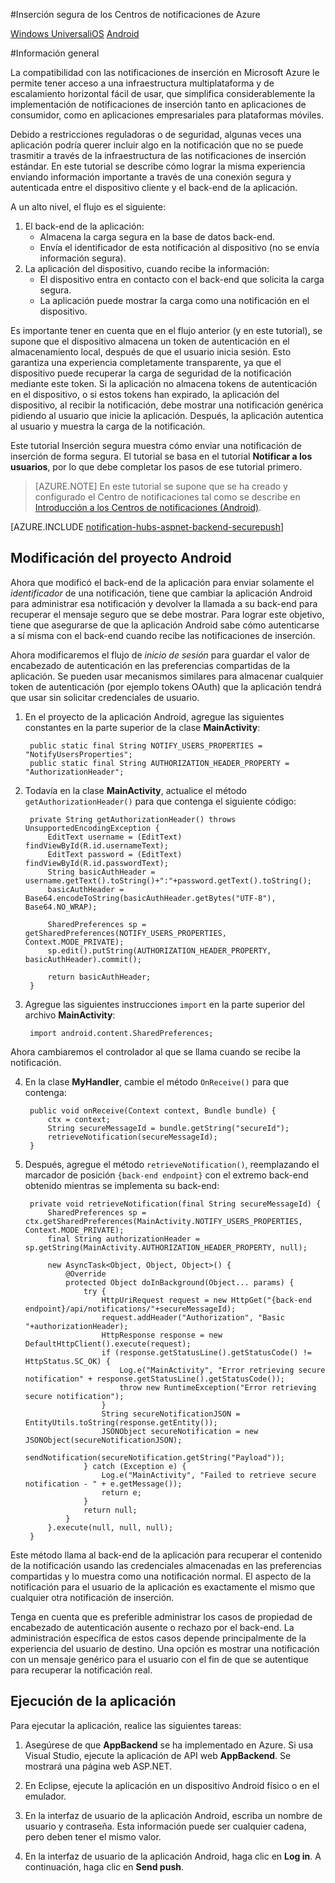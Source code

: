 ﻿<properties 
	pageTitle="Inserción segura de los Centros de notificaciones de Azure" 
	description="Obtenga información acerca de cómo enviar notificaciones de inserción seguras en una aplicación Android desde Azure. Ejemplos de código escritos en Java y C#." 
	documentationCenter="android" 
	authors="wesmc7777" 
	manager="dwrede" 
	editor="" 
	services="notification-hubs"/>

<tags 
	ms.service="notification-hubs" 
	ms.workload="mobile" 
	ms.tgt_pltfrm="" 
	ms.devlang="java" 
	ms.topic="article" 
	ms.date="02/26/2015" 
	ms.author="wesmc"/>

#Inserción segura de los Centros de notificaciones de Azure

<div class="dev-center-tutorial-selector sublanding"> 
    	<a href="/documentation/articles/notification-hubs-aspnet-backend-windows-dotnet-secure-push/" title="Windows Universal">Windows Universal</a><a href="/documentation/articles/notification-hubs-aspnet-backend-ios-secure-push/" title="iOS">iOS</a>
		<a href="/documentation/articles/notification-hubs-aspnet-backend-android-secure-push/" title="Android" class="current">Android</a>
</div>

#Información general

La compatibilidad con las notificaciones de inserción en Microsoft Azure le permite tener acceso a una infraestructura multiplataforma y de escalamiento horizontal fácil de usar, que simplifica considerablemente la implementación de notificaciones de inserción tanto en aplicaciones de consumidor, como en aplicaciones empresariales para plataformas móviles. 

Debido a restricciones reguladoras o de seguridad, algunas veces una aplicación podría querer incluir algo en la notificación que no se puede trasmitir a través de la infraestructura de las notificaciones de inserción estándar. En este tutorial se describe cómo lograr la misma experiencia enviando información importante a través de una conexión segura y autenticada entre el dispositivo cliente y el back-end de la aplicación.

A un alto nivel, el flujo es el siguiente:

1. El back-end de la aplicación:
	- Almacena la carga segura en la base de datos back-end.
	- Envía el identificador de esta notificación al dispositivo (no se envía información segura).
2. La aplicación del dispositivo, cuando recibe la información:
	- El dispositivo entra en contacto con el back-end que solicita la carga segura.
	- La aplicación puede mostrar la carga como una notificación en el dispositivo.

Es importante tener en cuenta que en el flujo anterior (y en este tutorial), se supone que el dispositivo almacena un token de autenticación en el almacenamiento local, después de que el usuario inicia sesión. Esto garantiza una experiencia completamente transparente, ya que el dispositivo puede recuperar la carga de seguridad de la notificación mediante este token. Si la aplicación no almacena tokens de autenticación en el dispositivo, o si estos tokens han expirado, la aplicación del dispositivo, al recibir la notificación, debe mostrar una notificación genérica pidiendo al usuario que inicie la aplicación. Después, la aplicación autentica al usuario y muestra la carga de la notificación.

Este tutorial Inserción segura muestra cómo enviar una notificación de inserción de forma segura. El tutorial se basa en el tutorial **Notificar a los usuarios**, por lo que debe completar los pasos de ese tutorial primero.

> [AZURE.NOTE] En este tutorial se supone que se ha creado y configurado el Centro de notificaciones tal como se describe en [Introducción a los Centros de notificaciones (Android)](notification-hubs-android-get-started.md).

[AZURE.INCLUDE [notification-hubs-aspnet-backend-securepush](../includes/notification-hubs-aspnet-backend-securepush.md)]

## Modificación del proyecto Android

Ahora que modificó el back-end de la aplicación para enviar solamente el  *identificador* de una notificación, tiene que cambiar la aplicación Android para administrar esa notificación y devolver la llamada a su back-end para recuperar el mensaje seguro que se debe mostrar.
Para lograr este objetivo, tiene que asegurarse de que la aplicación Android sabe cómo autenticarse a sí misma con el back-end cuando recibe las notificaciones de inserción.

Ahora modificaremos el flujo de  *inicio de sesión* para guardar el valor de encabezado de autenticación en las preferencias compartidas de la aplicación. Se pueden usar mecanismos similares para almacenar cualquier token de autenticación (por ejemplo tokens OAuth) que la aplicación tendrá que usar sin solicitar credenciales de usuario.

1. En el proyecto de la aplicación Android, agregue las siguientes constantes en la parte superior de la clase **MainActivity**:

		public static final String NOTIFY_USERS_PROPERTIES = "NotifyUsersProperties";
		public static final String AUTHORIZATION_HEADER_PROPERTY = "AuthorizationHeader";

2. Todavía en la clase **MainActivity**, actualice el método  `getAuthorizationHeader()` para que contenga el siguiente código:

		private String getAuthorizationHeader() throws UnsupportedEncodingException {
			EditText username = (EditText) findViewById(R.id.usernameText);
    		EditText password = (EditText) findViewById(R.id.passwordText);
    		String basicAuthHeader = username.getText().toString()+":"+password.getText().toString();
    		basicAuthHeader = Base64.encodeToString(basicAuthHeader.getBytes("UTF-8"), Base64.NO_WRAP);
    	
    		SharedPreferences sp = getSharedPreferences(NOTIFY_USERS_PROPERTIES, Context.MODE_PRIVATE);
    		sp.edit().putString(AUTHORIZATION_HEADER_PROPERTY, basicAuthHeader).commit();
    	
    		return basicAuthHeader;
		}

3. Agregue las siguientes instrucciones `import` en la parte superior del archivo **MainActivity**:

		import android.content.SharedPreferences;

Ahora cambiaremos el controlador al que se llama cuando se recibe la notificación.

4. En la clase **MyHandler**, cambie el método  `OnReceive()` para que contenga:

		public void onReceive(Context context, Bundle bundle) {
	    	ctx = context;   
	    	String secureMessageId = bundle.getString("secureId");
	    	retrieveNotification(secureMessageId);
		}

5. Después, agregue el método  `retrieveNotification()`, reemplazando el marcador de posición  `{back-end endpoint}` con el extremo back-end obtenido mientras se implementa su back-end:

		private void retrieveNotification(final String secureMessageId) {
			SharedPreferences sp = ctx.getSharedPreferences(MainActivity.NOTIFY_USERS_PROPERTIES, Context.MODE_PRIVATE);
    		final String authorizationHeader = sp.getString(MainActivity.AUTHORIZATION_HEADER_PROPERTY, null);
		
			new AsyncTask<Object, Object, Object>() {
				@Override
				protected Object doInBackground(Object... params) {
					try {
						HttpUriRequest request = new HttpGet("{back-end endpoint}/api/notifications/"+secureMessageId);
						request.addHeader("Authorization", "Basic "+authorizationHeader);
						HttpResponse response = new DefaultHttpClient().execute(request);
						if (response.getStatusLine().getStatusCode() != HttpStatus.SC_OK) {
							Log.e("MainActivity", "Error retrieving secure notification" + response.getStatusLine().getStatusCode());
							throw new RuntimeException("Error retrieving secure notification");
						}
						String secureNotificationJSON = EntityUtils.toString(response.getEntity());
						JSONObject secureNotification = new JSONObject(secureNotificationJSON);
						sendNotification(secureNotification.getString("Payload"));
					} catch (Exception e) {
						Log.e("MainActivity", "Failed to retrieve secure notification - " + e.getMessage());
						return e;
					}
					return null;
				}
			}.execute(null, null, null);
		}
		

Este método llama al back-end de la aplicación para recuperar el contenido de la notificación usando las credenciales almacenadas en las preferencias compartidas y lo muestra como una notificación normal. El aspecto de la notificación para el usuario de la aplicación es exactamente el mismo que cualquier otra notificación de inserción.

Tenga en cuenta que es preferible administrar los casos de propiedad de encabezado de autenticación ausente o rechazo por el back-end. La administración específica de estos casos depende principalmente de la experiencia del usuario de destino. Una opción es mostrar una notificación con un mensaje genérico para el usuario con el fin de que se autentique para recuperar la notificación real.

## Ejecución de la aplicación

Para ejecutar la aplicación, realice las siguientes tareas:

1. Asegúrese de que **AppBackend** se ha implementado en Azure. Si usa Visual Studio, ejecute la aplicación de API web **AppBackend**. Se mostrará una página web ASP.NET.

2. En Eclipse, ejecute la aplicación en un dispositivo Android físico o en el emulador.

3. En la interfaz de usuario de la aplicación Android, escriba un nombre de usuario y contraseña. Esta información puede ser cualquier cadena, pero deben tener el mismo valor.

4. En la interfaz de usuario de la aplicación Android, haga clic en **Log in**. A continuación, haga clic en **Send push**.

<!--HONumber=49-->